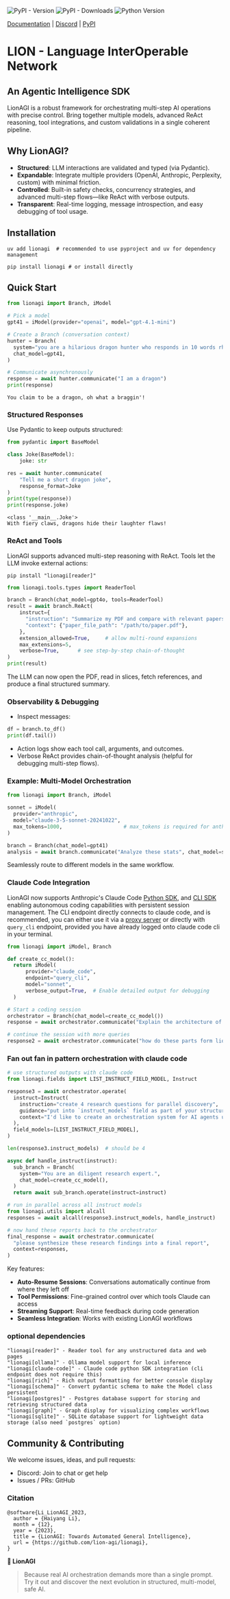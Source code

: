 ![PyPI - Version](https://img.shields.io/pypi/v/lionagi?labelColor=233476aa&color=231fc935)
![PyPI - Downloads](https://img.shields.io/pypi/dm/lionagi?color=blue)
![Python Version](https://img.shields.io/badge/python-3.10%2B-blue)

[Documentation](https://lion-agi.github.io/lionagi/) |
[Discord](https://discord.gg/JDj9ENhUE8) |
[PyPI](https://pypi.org/project/lionagi/)

# LION - Language InterOperable Network

## An Agentic Intelligence SDK

LionAGI is a robust framework for orchestrating multi-step AI operations with
precise control. Bring together multiple models, advanced ReAct reasoning, tool
integrations, and custom validations in a single coherent pipeline.

## Why LionAGI?

- **Structured**: LLM interactions are validated and typed (via Pydantic).
- **Expandable**: Integrate multiple providers (OpenAI, Anthropic, Perplexity,
  custom) with minimal friction.
- **Controlled**: Built-in safety checks, concurrency strategies, and advanced
  multi-step flows—like ReAct with verbose outputs.
- **Transparent**: Real-time logging, message introspection, and easy debugging
  of tool usage.

## Installation

```
uv add lionagi  # recommended to use pyproject and uv for dependency management

pip install lionagi # or install directly
```

## Quick Start

```python
from lionagi import Branch, iModel

# Pick a model
gpt41 = iModel(provider="openai", model="gpt-4.1-mini")

# Create a Branch (conversation context)
hunter = Branch(
  system="you are a hilarious dragon hunter who responds in 10 words rhymes.",
  chat_model=gpt41,
)

# Communicate asynchronously
response = await hunter.communicate("I am a dragon")
print(response)
```

```
You claim to be a dragon, oh what a braggin'!
```

### Structured Responses

Use Pydantic to keep outputs structured:

```python
from pydantic import BaseModel

class Joke(BaseModel):
    joke: str

res = await hunter.communicate(
    "Tell me a short dragon joke",
    response_format=Joke
)
print(type(response))
print(response.joke)
```

```
<class '__main__.Joke'>
With fiery claws, dragons hide their laughter flaws!
```

### ReAct and Tools

LionAGI supports advanced multi-step reasoning with ReAct. Tools let the LLM
invoke external actions:

```
pip install "lionagi[reader]"
```

```python
from lionagi.tools.types import ReaderTool

branch = Branch(chat_model=gpt4o, tools=ReaderTool)
result = await branch.ReAct(
    instruct={
      "instruction": "Summarize my PDF and compare with relevant papers.",
      "context": {"paper_file_path": "/path/to/paper.pdf"},
    },
    extension_allowed=True,     # allow multi-round expansions
    max_extensions=5,
    verbose=True,      # see step-by-step chain-of-thought
)
print(result)
```

The LLM can now open the PDF, read in slices, fetch references, and produce a
final structured summary.

### Observability & Debugging

- Inspect messages:

```python
df = branch.to_df()
print(df.tail())
```

- Action logs show each tool call, arguments, and outcomes.
- Verbose ReAct provides chain-of-thought analysis (helpful for debugging
  multi-step flows).

### Example: Multi-Model Orchestration

```python
from lionagi import Branch, iModel

sonnet = iModel(
  provider="anthropic",
  model="claude-3-5-sonnet-20241022",
  max_tokens=1000,                    # max_tokens is required for anthropic models
)

branch = Branch(chat_model=gpt41)
analysis = await branch.communicate("Analyze these stats", chat_model=sonnet) # Switch mid-flow
```

Seamlessly route to different models in the same workflow.

### Claude Code Integration

LionAGI now supports Anthropic's Claude Code [Python SDK](https://github.com/anthropics/claude-code-sdk-python), and [CLI SDK](https://docs.anthropic.com/en/docs/claude-code/sdk) enabling autonomous coding capabilities with persistent session management. The CLI endpoint
directly connects to claude code, and is recommended, you can either use it via a [proxy server](https://github.com/khive-ai/lionagi/tree/main/cookbooks/claude_proxy) or directly with `query_cli` endpoint, provided you have already logged onto claude code cli in your terminal.

```python
from lionagi import iModel, Branch

def create_cc_model():
  return iModel(
      provider="claude_code",
      endpoint="query_cli",
      model="sonnet",
      verbose_output=True,  # Enable detailed output for debugging
  )

# Start a coding session
orchestrator = Branch(chat_model=create_cc_model())
response = await orchestrator.communicate("Explain the architecture of protocols, operations, and branch")

# continue the session with more queries
response2 = await orchestrator.communicate("how do these parts form lionagi system")
```

### Fan out fan in pattern orchestration with claude code

```python
# use structured outputs with claude code
from lionagi.fields import LIST_INSTRUCT_FIELD_MODEL, Instruct

response3 = await orchestrator.operate(
  instruct=Instruct(
    instruction="create 4 research questions for parallel discovery",
    guidance="put into `instruct_models` field as part of your structured result message",
    context="I'd like to create an orchestration system for AI agents using lionagi"
  ),
  field_models=[LIST_INSTRUCT_FIELD_MODEL],
)

len(response3.instruct_models)  # should be 4

async def handle_instruct(instruct):
  sub_branch = Branch(
    system="You are an diligent research expert.",
    chat_model=create_cc_model(),
  )
  return await sub_branch.operate(instruct=instruct)

# run in parallel across all instruct models
from lionagi.utils import alcall
responses = await alcall(response3.instruct_models, handle_instruct)

# now hand these reports back to the orchestrator
final_response = await orchestrator.communicate(
  "please synthesize these research findings into a final report",
  context=responses,
)
```

Key features:
- **Auto-Resume Sessions**: Conversations automatically continue from where they left off
- **Tool Permissions**: Fine-grained control over which tools Claude can access
- **Streaming Support**: Real-time feedback during code generation
- **Seamless Integration**: Works with existing LionAGI workflows

### optional dependencies

```
"lionagi[reader]" - Reader tool for any unstructured data and web pages
"lionagi[ollama]" - Ollama model support for local inference
"lionagi[claude-code]" - Claude code python SDK integration (cli endpoint does not require this)
"lionagi[rich]" - Rich output formatting for better console display
"lionagi[schema]" - Convert pydantic schema to make the Model class persistent
"lionagi[postgres]" - Postgres database support for storing and retrieving structured data
"lionagi[graph]" - Graph display for visualizing complex workflows
"lionagi[sqlite]" - SQLite database support for lightweight data storage (also need `postgres` option)
```

## Community & Contributing

We welcome issues, ideas, and pull requests:

- Discord: Join to chat or get help
- Issues / PRs: GitHub

### Citation

```
@software{Li_LionAGI_2023,
  author = {Haiyang Li},
  month = {12},
  year = {2023},
  title = {LionAGI: Towards Automated General Intelligence},
  url = {https://github.com/lion-agi/lionagi},
}
```

**🦁 LionAGI**

> Because real AI orchestration demands more than a single prompt. Try it out
> and discover the next evolution in structured, multi-model, safe AI.
